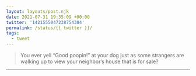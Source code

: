 ```yaml
---
layout: layouts/post.njk
date: 2021-07-31 19:35:09 +00:00
twitter: '1421555047238754304'
permalink: /status/{{ twitter }}/
tags: 
  - tweet
---
```


> You ever yell “Good poopin!” at your dog just as some strangers are walking up to view your neighbor’s house that is for sale?

---

